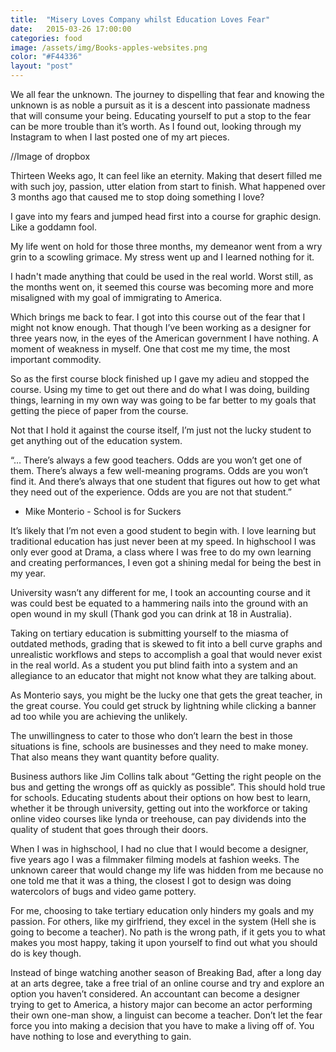 ```yaml
---
title:  "Misery Loves Company whilst Education Loves Fear"
date:   2015-03-26 17:00:00
categories: food
image: /assets/img/Books-apples-websites.png
color: "#F44336"
layout: "post"
---
```


We all fear the unknown. The journey to dispelling that fear and knowing the unknown is as noble a pursuit as it is a descent into passionate madness that will consume your being. Educating yourself to put a stop to the fear can be more trouble than it’s worth. As I found out, looking through my Instagram to when I last posted one of my art pieces.

//Image of dropbox

Thirteen Weeks ago, It can feel like an eternity.  Making that desert filled me with such joy, passion, utter elation from start to finish. What happened over 3 months ago that caused me to stop doing something I love?

I gave into my fears and jumped head first into a course for graphic design. Like a goddamn fool.

My life went on hold for those three months, my demeanor went from a wry grin to a scowling grimace. My stress went up and I learned nothing for it.

I hadn't made anything that could be used in the real world. Worst still, as the months went on, it seemed this course was becoming more and more misaligned with my goal of immigrating to America.

Which brings me back to fear. I got into this course out of the fear that I might not know enough. That though I’ve been working as a designer for three years now, in the eyes of the American government I have nothing. A moment of weakness in myself. One that cost me my time, the most important commodity.

So as the first course block finished up I gave my adieu and stopped the course. Using my time to get out there and do what I was doing, building things, learning in my own way was going to be far better to my goals that getting the piece of paper from the course.

Not that I hold it against the course itself, I’m just not the lucky student to get anything out of the education system.

“… There’s always a few good teachers. Odds are you won’t get one of them. There’s always a few well-meaning programs. Odds are you won’t find it. And there’s always that one student that figures out how to get what they need out of the experience. Odds are you are not that student.” 
- Mike Monterio - School is for Suckers

It’s likely that I’m not even a good student to begin with. I love learning but traditional education has just never been at my speed. In highschool I was only ever good at Drama, a class where I was free to do my own learning and creating performances, I even got a shining medal for being the best in my year.

University wasn’t any different for me, I took an accounting course and it was could best be equated to a hammering nails into the ground with an open wound in my skull (Thank god you can drink at 18 in Australia).

Taking on tertiary education is submitting yourself to the miasma of outdated methods, grading that is skewed to fit into a bell curve graphs and unrealistic workflows and steps to accomplish a goal that would never exist in the real world. As a student you put blind faith into a system and an allegiance to an educator that might not know what they are talking about.

As Monterio says, you might be the lucky one that gets the great teacher, in the great course. You could get struck by lightning while clicking a banner ad too while you are achieving the unlikely.

The unwillingness to cater to those who don’t learn the best in those situations is fine, schools are businesses and they need to make money. That also means they want quantity before quality.

Business authors like Jim Collins talk about “Getting the right people on the bus and getting the wrongs off as quickly as possible”. This should hold true for schools. Educating students about their options on how best to learn, whether it be through university, getting out into the workforce or taking online video courses like lynda or treehouse, can pay dividends into the quality of student that goes through their doors.

When I was in highschool, I had no clue that I would become a designer, five years ago I was a filmmaker filming models at fashion weeks. The unknown career that would change my life was hidden from me because no one told me that it was a thing, the closest I got to design was doing watercolors of bugs and video game pottery.

For me, choosing to take tertiary education only hinders my goals and my passion. For others, like my girlfriend, they excel in the system (Hell she is going to become a teacher). No path is the wrong path, if it gets you to what makes you most happy, taking it upon yourself to find out what you should do is key though. 

Instead of binge watching another season of Breaking Bad, after a long day at an arts degree, take a free trial of an online course and try and explore an option you haven’t considered. An accountant can become a designer trying to get to America, a history major can become an actor performing their own one-man show, a linguist can become a teacher. Don’t let the fear force you into making a decision that you have to make a living off of. You have nothing to lose and everything to gain. 